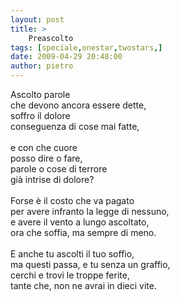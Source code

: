 ```yaml
---
layout: post
title: >
    Preascolto
tags: [speciale,onestar,twostars,]
date: 2009-04-29 20:48:00
author: pietro
---
```

Ascolto parole<br/>che devono ancora essere dette,<br/>soffro il dolore<br/>conseguenza di cose mai fatte,<br/><br/>e con che cuore<br/>posso dire o fare,<br/>parole o cose di terrore<br/>già intrise di dolore?<br/><br/>Forse è il costo che va pagato<br/>per avere infranto la legge di nessuno,<br/>e avere il vento a lungo ascoltato,<br/>ora che soffia, ma sempre di meno.<br/><br/>E anche tu ascolti il tuo soffio,<br/>ma questi passa, e tu senza un graffio,<br/>cerchi e trovi le troppe ferite,<br/>tante che, non ne avrai in dieci vite.
